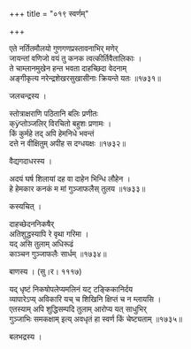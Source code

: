 +++
title = "०१९ स्वर्णम्"

+++


एते नर्तितमौलयो गुणगणप्रस्तावनाभिर् मणेर्   
जायन्तां वणिजो वयं तु कनक त्वत्कीर्तिवैतालिकाः ।  
ते चाम्लानमुखेन हन्त भवता दाहच्छिदा वेदनाम्   
अङ्गीकृत्य नरेन्द्रशेखरसुखासीनाः क्रियन्ते यतः ॥१७३१॥  


जलचन्द्रस्य ।  


स्तोत्राक्षराणि पठितानि बलिः प्रणीतः  
क्ÿप्तोञ्जलिर् विरचितो बहुशः प्रणामः ।  
किं कुर्महे तद् अपि हेमनिधे भवन्तं  
दत्ते न वीक्षितुम् अपीह स दग्धयक्षः ॥१७३२॥  


वैद्यगदाधरस्य ।  


अदयं घर्ष शिलायां दह वा दाहेन भिन्धि लौहेन ।  
हे हेमकार कनकं म मां गुञ्जाफलैस् तुलय ॥१७३३॥  


कस्यचित् ।  


दाहच्छेदननिकषैर्  
अतिशुद्धस्यापि रे वृथा गरिमा ।  
यद् असि तुलाम् अधिरूढं  
काञ्चन गुञ्जाफलैः सार्धम् ॥१७३४॥  


बाणस्य । (सु।र। १११७)  


यद् धृष्टं निकषोपलेप्यमलिनं यट् टङ्किकानिर्दय  
व्यापारेऽप्य् अविकारि यच् च शिखिनि क्षिप्तं च न म्लायसि ।  
एतस्याम् अपि शुद्धिसम्पदि तुलाम् आरोप्य यत् साधुभिर्  
गुञ्जाभिः समकक्षाम् इत्य् अवधृतं हा स्वर्ण किं चेष्ट्यताम् ॥१७३५॥  


बलभद्रस्य ।   

